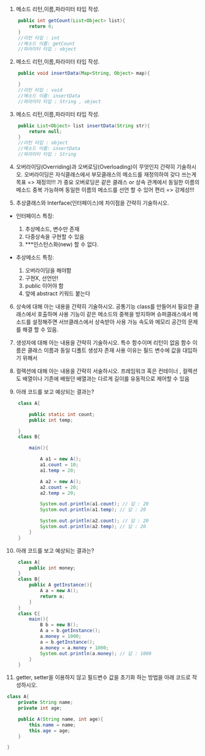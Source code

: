 1. 메소드 리턴,이름,파라미터 타입 작성.

```java
    public int getCount(List<Object> list){
        return 0;
    }
    //리턴 타입 : int
    //메소드 이름: getCount
    //파라미터 타입 : object
```

2. 메소드 리턴,이름,파라미터 타입 작성.

```java
    public void insertData(Map<String, Object> map){

    }
    //리턴 타입 : void 
    //메소드 이름: insertData
    //파라미터 타입 : String , object
```

3. 메소드 리턴,이름,파라미터 타입 작성.

```java
    public List<Object> list insertData(String str){
        return null;
    }
    //리턴 타입 : object
    //메소드 이름: insertData
    //파라미터 타입 : String
```

4. 오버라이딩(Overriding)과 오버로딩(Overloading)이 무엇인지 간략히 기술하시오.
오버라이딩은 자식클래스에서 부모클래스의 메소드를 재정의하여 갖다 쓰는게 목표  => 재정의!!! 가 중요
오버로딩은 같은 클래스 or 상속 관계에서 동일한 이름의 메소드 중복 가능하며 동일한 이름의 메소드를 선언 할 수 있어 편리 => 강제성!!!

5. 추상클래스와 Interface(인터페이스)에 차이점을 간략히 기술하시오.
- 인터페이스
    특징:
    1. 추상메소드, 변수만 존재
    2. 다중상속을 구현할 수 있음
    3. ***인스턴스화(new) 할 수 없다.
    
- 추상메소드
    특징:
    1. 오버라이딩을 해야함
    2. 구현X, 선언만!
    3. public 이어야 함
    4. 앞에 abstract 키워드 붙는다


6. 상속에 대해 아는 내용을 간략히 기술하시오.
 공통기능 class를 만들어서 필요한 클래스에서 호출하며 사용
 기능이 같은 메소드의 중복을 방지하며 슈퍼클래스에서 메소드를 설정해주면 서브클래스에서 상속받아 사용 가능
 속도와 메모리 공간의 문제를 해결 할 수 있음.

7. 생성자에 대해 아는 내용을 간략히 기술하시오.
 특수 함수이며 리턴이 없음
 함수 이름은 클래스 이름과 동일
 디폴트 생성자 존재
 사용 이유는 필드 변수에 값을 대입하기 위해서


8. 컬렉션에 대해 아는 내용을 간략히 서술하시오.
 프레임워크 혹은 컨테이너 , 컬렉션도 배열이나 기존에 배웠던 배열과는 다르게 길이를 유동적으로 제어할 수 있음

9. 아래 코드를 보고 예상되는 결과는?

```java
    class A{

        public static int count;
        public int temp;

    } 
    class B{

        main(){

            A a1 = new A();
            a1.count = 10;
            a1.temp = 20;

            A a2 = new A();
            a2.count = 20;
            a2.temp = 20;

            System.out.println(a1.count); // 답 : 20
            System.out.println(a1.temp); // 답 : 20

            System.out.println(a2.count); // 답 : 20
            System.out.println(a2.temp); // 답 : 20
        }
    }

```

10. 아래 코드를 보고 예상되는 결과는?

```java
    class A{
        public int money;
    }
    class B{
        public A getInstance(){
            A a = new A();
            return a;
        }
    }
    class C{
        main(){
            B b = new B();
            A a = b.getInstance();
            a.money = 1000;
            a = b.getInstance();
            a.money = a.money + 1000;
            System.out.println(a.money); // 답 : 1000
        }
    }
```

11. getter, setter을 이용하지 않고 필드변수 값을 초기화 하는 방법을 아래 코드로 작성하시오.

```java
class A{
    private String name;
    private int age;

    public A(String name, int age){
        this.name = name;
        this.age = age;
    }

}
```
